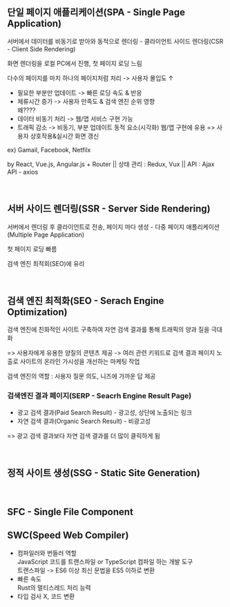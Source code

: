 <h2>단일 페이지 애플리케이션(SPA - Single Page Application)</h2>
<p>서버에서 데이터를 비동기로 받아와 동적으로 렌더링 - 클라이언트 사이드 렌더링(CSR - Client Side Rendering)</p>
<p>화면 렌더링을 로컬 PC에서 진행, 첫 페이지 로딩 느림</p>
<p>다수의 페이지를 마치 하나의 페이지처럼 처리 -> 사용자 몰입도 ↑</p>
<ul>
  <li>필요한 부분만 업데이트 -> 빠른 로딩 속도 & 반응</li>  
  <li>체류시간 증가 -> 사용자 만족도 & 검색 엔진 순위 영향</li> 왜????<br>
  <li>데이터 비동기 처리 -> 웹/앱 서비스 구현 가능</li>  
  <li>트래픽 감소 -> 비동기, 부분 업데이트 동적 요소(시각화) 웹/앱 구현에 유용 => 사용자 상호작용&실시간 화면 갱신</li>
</ul>
<p>ex) Gamail, Facebook, Netfilx</p>
<p>by React, Vue.js, Angular.js + Router || 상태 관리 : Redux, Vux || API : Ajax API - axios</p>
<br>
<h2>서버 사이드 렌더링(SSR - Server Side Rendering)</h2>
<p>서버에서 렌더링 후 클라이언트로 전송, 페이지 마다 생성 - 다중 페이지 애플리케이션(Multiple Page Application)</p>
<p>첫 페이지 로딩 빠름</p>
<p>검색 엔진 최적회(SEO)에 유리</p>
<br>
<h2>검색 엔진 최적화(SEO - Serach Engine Optimization)</h2>
<p>검색 엔진에 친화적인 사이트 구축하여 자연 검색 결과를 통해 트래픽의 양과 질을 극대화</p>
=> 사용자에게 유용한 양질의 콘텐츠 제공 -> 여러 관련 키워드로 검색 결과 페이지 노출로 사이트의 온라인 가시성을 개선하는 마케팅 작업
<p>검색 엔진의 역할 : 사용자 질문 의도, 니즈에 가까운 답 제공</p>

<h3>검색엔진 결과 페이지(SERP - Seacrh Engine Result Page)</h3>
<uL>
  <li>광고 검색 결과(Paid Search Result) - 광고성, 상단에 노출되는 링크</li>
  <li>자연 검색 결과(Organic Search Result) - 비광고성</li>
</uL>
=> 광고 검색 결과보다 자연 검색 결과를 더 많이 클릭하게 됨
<p></p>
<p></p>
<p></p>
<br>
<h2>정적 사이트 생성(SSG - Static Site Generation)</h2>
<br>
<h2>SFC - Single File Component</h2>

<h2>SWC(Speed Web Compiler)</h2>
<ul>
  <li>컴파일러와 번들러 역할</li>
  JavaScript 코드를 트랜스파일 or TypeScript 컴파일 하는 개발 도구<br>
  트랜스파일 -> ES6 이상 최신 문법을 ES5 이하로 변환
  <li>빠른 속도</li>
  Rust의 멀티스레드 처리 능력
  <li>타입 검사 X, 코드 변환</li>
</ul>


